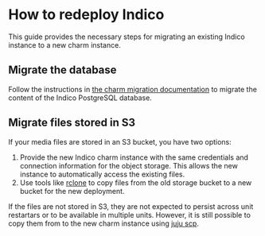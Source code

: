 # How to redeploy Indico

This guide provides the necessary steps for migrating an existing Indico instance to a new charm instance.

## Migrate the database

Follow the instructions in [the charm migration documentation](https://charmhub.io/postgresql-k8s/docs/h-migrate-cluster-via-restore) to migrate the content of the Indico PostgreSQL database.

## Migrate files stored in S3

If your media files are stored in an S3 bucket, you have two options:

1. Provide the new Indico charm instance with the same credentials and connection information for the object storage. This allows the new instance to automatically access the existing files.
2. Use tools like [rclone](https://rclone.org) to copy files from the old
   storage bucket to a new bucket for the new deployment.

If the files are not stored in S3, they are not expected to persist across unit restartars or to be available in multiple units. However, it is still possible to copy them from to the new charm instance using [juju scp](https://juju.is/docs/juju/juju-scp).



